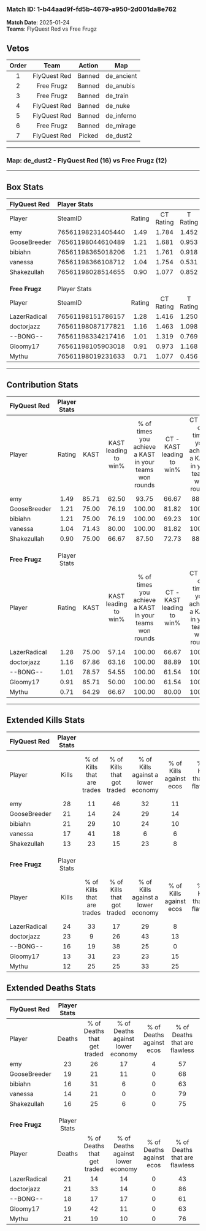 ### Match ID: 1-b44aad9f-fd5b-4679-a950-2d001da8e762  
**Match Date**: 2025-01-24  
**Teams**: FlyQuest Red vs Free Frugz  

## Vetos  

| Order | Team | Action | Map |
| :---: | :--: | :----: | --- |
| 1 | FlyQuest Red | Banned | de_ancient |
| 2 | Free Frugz | Banned | de_anubis |
| 3 | Free Frugz | Banned | de_train |
| 4 | FlyQuest Red | Banned | de_nuke |
| 5 | FlyQuest Red | Banned | de_inferno |
| 6 | Free Frugz | Banned | de_mirage |
| 7 | FlyQuest Red | Picked | de_dust2 |

---  

### **Map**: de_dust2 - FlyQuest Red (16) vs Free Frugz (12)  
---  

## Box Stats  

| **FlyQuest Red** | Player Stats      |        |           |          |       |       |       |         |        |      |     |
| :- | :- | :-: | :-: | :-: | :-: | :-: | :-: | :-: | :-: | :-: | :-: |
| Player           | SteamID           | Rating | CT Rating | T Rating | KAST  |  ADR  | Kills | Assists | Deaths | K/D  | HS% |
| emy              | 76561198231405440 |  1.49  |   1.784   |  1.452   | 85.71 | 111.1 |  28   |    6    |   23   | 1.22 | 28  |
| GooseBreeder     | 76561198044610489 |  1.21  |   1.681   |  0.953   | 75.00 | 87.3  |  21   |   11    |   19   | 1.11 | 57  |
| bibiahn          | 76561198365018206 |  1.21  |   1.761   |  0.918   | 75.00 | 76.9  |  21   |    4    |   16   | 1.31 | 42  |
| vanessa          | 76561198366108712 |  1.04  |   1.754   |  0.531   | 71.43 | 50.7  |  17   |   10    |   14   | 1.21 | 35  |
| Shakezullah      | 76561198028514655 |  0.90  |   1.077   |  0.852   | 75.00 | 52.8  |  13   |    7    |   16   | 0.81 | 30  |
|                  |                   |        |           |          |       |       |       |         |        |      |     |
|                  |                   |        |           |          |       |       |       |         |        |      |     |
|                  |                   |        |           |          |       |       |       |         |        |      |     |
| **Free Frugz**   | Player Stats      |        |           |          |       |       |       |         |        |      |     |
| Player           | SteamID           | Rating | CT Rating | T Rating | KAST  |  ADR  | Kills | Assists | Deaths | K/D  | HS% |
| LazerRadical     | 76561198151786157 |  1.28  |   1.416   |  1.250   | 75.00 | 96.5  |  24   |    6    |   21   | 1.14 | 50  |
| doctorjazz       | 76561198087177821 |  1.16  |   1.463   |  1.098   | 67.86 | 84.5  |  23   |    6    |   21   | 1.10 | 47  |
| --BONG--         | 76561198334217416 |  1.01  |   1.319   |  0.769   | 78.57 | 63.4  |  16   |    5    |   18   | 0.89 | 68  |
| Gloomy17         | 76561198105903018 |  0.91  |   0.973   |  1.168   | 85.71 | 53.1  |  13   |    4    |   19   | 0.68 | 46  |
| Mythu            | 76561198019231633 |  0.71  |   1.077   |  0.456   | 64.29 | 57.1  |  12   |    8    |   21   | 0.57 | 58  |
---  

## Contribution Stats  

| **FlyQuest Red** | Player Stats |       |                      |                                                        |                           |                                                             |                          |                                                            |
| :- | :-: | :-: | :-: | :-: | :-: | :-: | :-: | :-: |
| Player           |    Rating    | KAST  | KAST leading to win% | % of times you achieve a KAST in your teams won rounds | CT - KAST leading to win% | CT - % of times you achieve a KAST in your teams won rounds | T - KAST leading to win% | T - % of times you achieve a KAST in your teams won rounds |
| emy              |     1.49     | 85.71 |        62.50         |                         93.75                          |           66.67           |                            88.89                            |          58.33           |                           100.00                           |
| GooseBreeder     |     1.21     | 75.00 |        76.19         |                         100.00                         |           81.82           |                           100.00                            |          70.00           |                           100.00                           |
| bibiahn          |     1.21     | 75.00 |        76.19         |                         100.00                         |           69.23           |                           100.00                            |          87.50           |                           100.00                           |
| vanessa          |     1.04     | 71.43 |        80.00         |                         100.00                         |           81.82           |                           100.00                            |          77.78           |                           100.00                           |
| Shakezullah      |     0.90     | 75.00 |        66.67         |                         87.50                          |           72.73           |                            88.89                            |          60.00           |                           85.71                            |
|                  |              |       |                      |                                                        |                           |                                                             |                          |                                                            |
|                  |              |       |                      |                                                        |                           |                                                             |                          |                                                            |
|                  |              |       |                      |                                                        |                           |                                                             |                          |                                                            |
| **Free Frugz**   | Player Stats |       |                      |                                                        |                           |                                                             |                          |                                                            |
| Player           |    Rating    | KAST  | KAST leading to win% | % of times you achieve a KAST in your teams won rounds | CT - KAST leading to win% | CT - % of times you achieve a KAST in your teams won rounds | T - KAST leading to win% | T - % of times you achieve a KAST in your teams won rounds |
| LazerRadical     |     1.28     | 75.00 |        57.14         |                         100.00                         |           66.67           |                           100.00                            |          44.44           |                           100.00                           |
| doctorjazz       |     1.16     | 67.86 |        63.16         |                         100.00                         |           88.89           |                           100.00                            |          40.00           |                           100.00                           |
| --BONG--         |     1.01     | 78.57 |        54.55         |                         100.00                         |           61.54           |                           100.00                            |          44.44           |                           100.00                           |
| Gloomy17         |     0.91     | 85.71 |        50.00         |                         100.00                         |           61.54           |                           100.00                            |          36.36           |                           100.00                           |
| Mythu            |     0.71     | 64.29 |        66.67         |                         100.00                         |           80.00           |                           100.00                            |          50.00           |                           100.00                           |
---  

## Extended Kills Stats  

| **FlyQuest Red** | Player Stats |                            |                            |                                    |                         |                              |                                 |                                       |                    |           |
| :- | :-: | :-: | :-: | :-: | :-: | :-: | :-: | :-: | :-: | :-: |
| Player           |    Kills     | % of Kills that are trades | % of Kills that got traded | % of Kills against a lower economy | % of Kills against ecos | % of Kills that are flawless | % of Kills that are close duels | % of Kills that are assisted by flash | Pistol Round Kills | AWP Kills |
| emy              |      28      |             11             |             46             |                 32                 |           11            |              68              |                4                |                  21                   |         1          |     0     |
| GooseBreeder     |      21      |             14             |             24             |                 29                 |           14            |              67              |                0                |                  14                   |         2          |     0     |
| bibiahn          |      21      |             29             |             10             |                 24                 |           10            |              57              |                0                |                  14                   |         0          |     1     |
| vanessa          |      17      |             41             |             18             |                 6                  |            6            |              65              |                6                |                   6                   |         3          |     0     |
| Shakezullah      |      13      |             23             |             15             |                 23                 |            8            |              77              |                0                |                   0                   |         1          |    10     |
|                  |              |                            |                            |                                    |                         |                              |                                 |                                       |                    |           |
|                  |              |                            |                            |                                    |                         |                              |                                 |                                       |                    |           |
|                  |              |                            |                            |                                    |                         |                              |                                 |                                       |                    |           |
| **Free Frugz**   | Player Stats |                            |                            |                                    |                         |                              |                                 |                                       |                    |           |
| Player           |    Kills     | % of Kills that are trades | % of Kills that got traded | % of Kills against a lower economy | % of Kills against ecos | % of Kills that are flawless | % of Kills that are close duels | % of Kills that are assisted by flash | Pistol Round Kills | AWP Kills |
| LazerRadical     |      24      |             33             |             17             |                 29                 |            8            |              71              |                4                |                   8                   |         2          |     0     |
| doctorjazz       |      23      |             9              |             26             |                 43                 |           13            |              70              |               17                |                   0                   |         2          |    10     |
| --BONG--         |      16      |             19             |             38             |                 25                 |            0            |              56              |               13                |                   6                   |         2          |     0     |
| Gloomy17         |      13      |             31             |             23             |                 23                 |           15            |              54              |               23                |                   8                   |         1          |     0     |
| Mythu            |      12      |             25             |             25             |                 33                 |           25            |              75              |                8                |                  17                   |         1          |     0     |
## Extended Deaths Stats  

| **FlyQuest Red** | Player Stats |                             |                                   |                          |                               |                            |                           |               |
| :- | :-: | :-: | :-: | :-: | :-: | :-: | :-: | :-: |
| Player           |    Deaths    | % of Deaths that get traded | % of Deaths against lower economy | % of Deaths against ecos | % of Deaths that are flawless | % of Deaths that are close | % of Deaths while blinded | Deaths to AWP |
| emy              |      23      |             26              |                17                 |            4             |              57               |             22             |             9             |       3       |
| GooseBreeder     |      19      |             21              |                11                 |            0             |              68               |             11             |             5             |       3       |
| bibiahn          |      16      |             31              |                 6                 |            0             |              63               |             13             |            13             |       3       |
| vanessa          |      14      |             21              |                 0                 |            0             |              79               |             7              |             7             |       1       |
| Shakezullah      |      16      |             25              |                 6                 |            0             |              75               |             6              |             0             |       0       |
|                  |              |                             |                                   |                          |                               |                            |                           |               |
|                  |              |                             |                                   |                          |                               |                            |                           |               |
|                  |              |                             |                                   |                          |                               |                            |                           |               |
| **Free Frugz**   | Player Stats |                             |                                   |                          |                               |                            |                           |               |
| Player           |    Deaths    | % of Deaths that get traded | % of Deaths against lower economy | % of Deaths against ecos | % of Deaths that are flawless | % of Deaths that are close | % of Deaths while blinded | Deaths to AWP |
| LazerRadical     |      21      |             14              |                14                 |            0             |              43               |             5              |            14             |       2       |
| doctorjazz       |      21      |             33              |                14                 |            0             |              86               |             5              |            10             |       3       |
| --BONG--         |      18      |             17              |                17                 |            0             |              61               |             0              |            11             |       0       |
| Gloomy17         |      19      |             42              |                11                 |            0             |              63               |             0              |            21             |       2       |
| Mythu            |      21      |             19              |                10                 |            0             |              76               |             0              |            10             |       4       |
